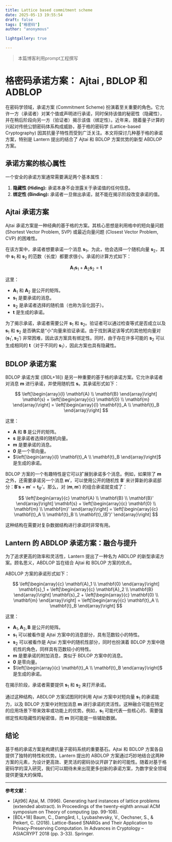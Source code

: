```yaml
---
title: Lattice based commitment scheme
date: 2025-05-13 19:55:54
draft: false
tags: ["格密码"]
author: "anonymous"

lightgallery: true

---
```


>本篇博客利用prompt工程撰写

# 格密码承诺方案： Ajtai , BDLOP 和 ADBLOP

在密码学领域，承诺方案 (Commitment Scheme) 扮演着至关重要的角色。它允许一方（承诺者）对某个值或声明进行承诺，同时保持该值的秘密性（隐藏性），并在稍后阶段向另一方（验证者）揭示该值（绑定性）。近年来，随着量子计算的兴起对传统公钥密码体系构成威胁，基于格的密码学 (Lattice-based Cryptography) 因其抗量子特性而受到广泛关注。本文将探讨几种基于格的承诺方案，特别是 Lantern 提出的结合了 Ajtai 和 BDLOP 方案优势的新型 ABDLOP 方案。

## 承诺方案的核心属性

一个安全的承诺方案通常需要满足两个基本属性：

1.  **隐藏性 (Hiding):** 承诺本身不会泄露关于承诺值的任何信息。
2.  **绑定性 (Binding):** 承诺者一旦做出承诺，就不能在揭示阶段改变承诺的值。

## Ajtai 承诺方案

Ajtai 承诺方案是一种经典的基于格的方案。其核心思想是利用格中的短向量问题 (Shortest Vector Problem, SVP) 或最近向量问题 (Closest Vector Problem, CVP) 的困难性。

在该方案中，承诺者想要承诺一个消息 $\mathbf{s}_1$。为此，他会选择一个随机向量 $\mathbf{s}_2$，其中 $\mathbf{s}_1$ 和 $\mathbf{s}_2$ 的范数（长度）都要求很小。承诺的计算方式如下：

$$
\mathbf{A}_1 \mathbf{s}_1 + \mathbf{A}_2 \mathbf{s}_2 = \mathbf{t}
$$

这里：
* $\mathbf{A}_1$ 和 $\mathbf{A}_2$ 是公开的矩阵。
* $\mathbf{s}_1$ 是要承诺的消息。
* $\mathbf{s}_2$ 是承诺者选择的随机值（也称为盲化因子）。
* $\mathbf{t}$ 是生成的承诺。

为了揭示承诺，承诺者需要公开 $\mathbf{s}_1$ 和 $\mathbf{s}_2$。验证者可以通过检查等式是否成立以及 $\mathbf{s}_1$ 和 $\mathbf{s}_2$ 是否确实是“小”向量来验证承诺。由于找到满足该等式的其他短向量对 $(\mathbf{s}_1', \mathbf{s}_2')$ 非常困难，因此该方案具有绑定性。同时，由于存在许多可能的 $\mathbf{s}_2$ 可以生成相同的 $\mathbf{t}$（对于不同的 $\mathbf{s}_1$），因此方案也具有隐藏性。

## BDLOP 承诺方案

BDLOP 承诺方案 ([BDL+18]) 是另一种重要的基于格的承诺方案。它允许承诺者对消息 $\mathbf{m}$ 进行承诺，并使用随机性 $\mathbf{s}$。其承诺形式如下：

$$
\left[\begin{array}{l}
\mathbf{A} \\
\mathbf{B}
\end{array}\right] \mathbf{s} + \left[\begin{array}{c}
\mathbf{0} \\
\mathbf{m}
\end{array}\right] = \left[\begin{array}{l}
\mathbf{t}_A \\
\mathbf{t}_B
\end{array}\right]
$$

这里：
* $\mathbf{A}$ 和 $\mathbf{B}$ 是公开的矩阵。
* $\mathbf{s}$ 是承诺者选择的随机向量。
* $\mathbf{m}$ 是要承诺的消息。
* $\mathbf{0}$ 是一个零向量。
* $\left[\begin{array}{l} \mathbf{t}_A \\ \mathbf{t}_B \end{array}\right]$ 是生成的承诺。

BDLOP 方案的一个有趣特性是它可以扩展到承诺多个消息。例如，如果除了 $\mathbf{m}$ 之外，还需要承诺另一个消息 $\mathbf{m}'$，可以使用公开的随机性 $\mathbf{B}'$ 来计算新的承诺部分：$\mathbf{B}' \mathbf{s} + \mathbf{m}' = \mathbf{t}_{B'}'$。那么，对 $(\mathbf{m}, \mathbf{m}')$ 的组合承诺就变成了：

$$
\left[\begin{array}{c}
\mathbf{A} \\
\mathbf{B} \\
\mathbf{B}'
\end{array}\right] \mathbf{s} + \left[\begin{array}{c}
\mathbf{0} \\
\mathbf{m} \\
\mathbf{m}'
\end{array}\right] = \left[\begin{array}{c}
\mathbf{t}_A \\
\mathbf{t}_B \\
\mathbf{t}_{B'}'
\end{array}\right]
$$

这种结构在需要对复杂数据结构进行承诺时非常有用。

## Lantern 的 ABDLOP 承诺方案：融合与提升

为了追求更高的效率和灵活性，Lantern 提出了一种名为 ABDLOP 的新型承诺方案。顾名思义，ABDLOP 旨在结合 Ajtai 和 BDLOP 方案的优点。

ABDLOP 方案的承诺形式如下：

$$
\left[\begin{array}{c}
\mathbf{A}_1 \\
\mathbf{0}
\end{array}\right] \mathbf{s}_1 + \left[\begin{array}{c}
\mathbf{A}_2 \\
\mathbf{B}
\end{array}\right] \mathbf{s}_2 + \left[\begin{array}{c}
\mathbf{0} \\
\mathbf{m}
\end{array}\right] = \left[\begin{array}{c}
\mathbf{t}_A \\
\mathbf{t}_B
\end{array}\right]
$$

这里：
* $\mathbf{A}_1, \mathbf{A}_2, \mathbf{B}$ 是公开的矩阵。
* $\mathbf{s}_1$ 可以被看作是 Ajtai 方案中的消息部分，具有范数较小的特性。
* $\mathbf{s}_2$ 可以被看作是 Ajtai 方案中的随机性部分，同时也扮演着 BDLOP 方案中随机性的角色，同样具有范数较小的特性。
* $\mathbf{m}$ 是要承诺的附加消息，类似于 BDLOP 方案中的消息。
* $\mathbf{0}$ 是零向量。
* $\left[\begin{array}{c} \mathbf{t}_A \\ \mathbf{t}_B \end{array}\right]$ 是生成的承诺。

在揭示阶段，承诺者需要提供 $\mathbf{s}_1$ 和 $\mathbf{s}_2$ 来打开承诺。

通过这种结构，ABDLOP 方案试图同时利用 Ajtai 方案中对短向量 $\mathbf{s}_1$ 的承诺能力，以及 BDLOP 方案中对附加消息 $\mathbf{m}$ 进行承诺的灵活性。这种融合可能在特定的应用场景下带来效率或功能上的优势。例如，$\mathbf{s}_1$ 可能代表一些核心的、需要强绑定性和隐藏性的秘密值，而 $\mathbf{m}$ 则可能是一些辅助数据。

## 结论

基于格的承诺方案是构建抗量子密码系统的重要基石。Ajtai 和 BDLOP 方案各自提供了独特的特性和优势。Lantern 提出的 ABDLOP 方案通过巧妙地结合这两种方案的元素，为设计更高效、更灵活的密码协议开辟了新的可能性。随着对基于格密码学的深入研究，我们可以期待未来出现更多创新的承诺方案，为数字安全领域提供更强大的保障。

---

**参考文献：**

* [Ajt96] Ajtai, M. (1996). Generating hard instances of lattice problems (extended abstract). In Proceedings of the twenty-eighth annual ACM symposium on Theory of computing (pp. 99-108).
* [BDL+18] Baum, C., Damgård, I., Lyubashevsky, V., Oechsner, S., & Peikert, C. (2018). Lattice-Based SNARGs and Their Application to Privacy-Preserving Computation. In Advances in Cryptology – ASIACRYPT 2018 (pp. 3-33). Springer. 
